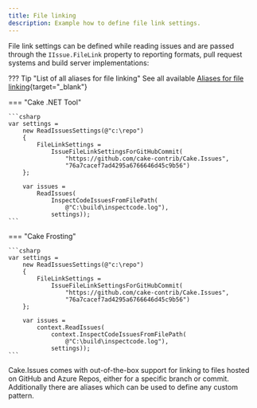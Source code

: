 ```yaml
---
title: File linking
description: Example how to define file link settings.
---
```


File link settings can be defined while reading issues and are passed through the `IIssue.FileLink` property to
reporting formats, pull request systems and build server implementations:

??? Tip "List of all aliases for file linking"
    See all available [Aliases for file linking](https://cakebuild.net/extensions/cake-issues/#File-Linking){target="_blank"}

=== "Cake .NET Tool"

    ```csharp
    var settings =
        new ReadIssuesSettings(@"c:\repo")
        {
            FileLinkSettings =
                IssueFileLinkSettingsForGitHubCommit(
                    "https://github.com/cake-contrib/Cake.Issues",
                    "76a7cacef7ad4295a6766646d45c9b56")
        };    

        var issues =
            ReadIssues(
                InspectCodeIssuesFromFilePath(
                    @"C:\build\inspectcode.log"),
                settings));
    ```

=== "Cake Frosting"

    ```csharp
    var settings =
        new ReadIssuesSettings(@"c:\repo")
        {
            FileLinkSettings =
                IssueFileLinkSettingsForGitHubCommit(
                    "https://github.com/cake-contrib/Cake.Issues",
                    "76a7cacef7ad4295a6766646d45c9b56")
        };    

        var issues =
            context.ReadIssues(
                context.InspectCodeIssuesFromFilePath(
                    @"C:\build\inspectcode.log"),
                settings));
    ```

Cake.Issues comes with out-of-the-box support for linking to files hosted on GitHub and Azure Repos,
either for a specific branch or commit. Additionally there are aliases which can be used to define any custom pattern.

